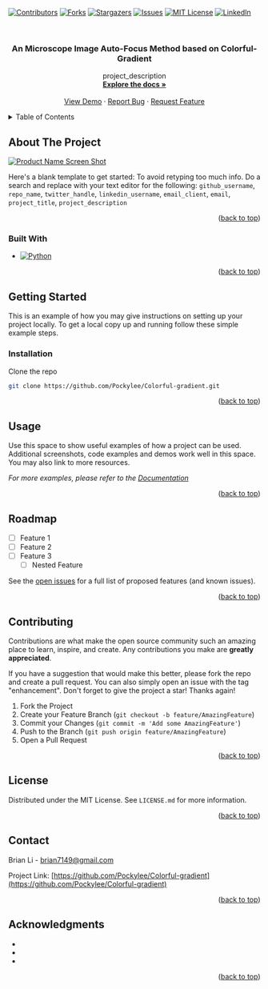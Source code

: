 

[![Contributors][contributors-shield]][contributors-url]
[![Forks][forks-shield]][forks-url]
[![Stargazers][stars-shield]][stars-url]
[![Issues][issues-shield]][issues-url]
[![MIT License][license-shield]][license-url]
[![LinkedIn][linkedin-shield]][linkedin-url]



<!-- PROJECT LOGO -->
<br />
<div align="center">
  <a href="https://github.com/Pockylee/Colorful-gradient">
    <!-- <img src="images/logo.png" alt="Logo" width="80" height="80"> -->
  </a>

<h3 align="center">An Microscope Image Auto-Focus Method based on Colorful-Gradient</h3>

  <p align="center">
    project_description
    <br />
    <a href="https://github.com/Pockylee/Colorful-gradient"><strong>Explore the docs »</strong></a>
    <br />
    <br />
    <a href="https://github.com/Pockylee/Colorful-gradient">View Demo</a>
    ·
    <a href="https://github.com/Pockylee/Colorful-gradient/issues">Report Bug</a>
    ·
    <a href="https://github.com/Pockylee/Colorful-gradient/issues">Request Feature</a>
  </p>
</div>



<!-- TABLE OF CONTENTS -->
<details>
  <summary>Table of Contents</summary>
  <ol>
    <li>
      <a href="#about-the-project">About The Project</a>
      <ul>
        <li><a href="#built-with">Built With</a></li>
      </ul>
    </li>
    <li>
      <a href="#getting-started">Getting Started</a>
      <ul>
        <li><a href="#prerequisites">Prerequisites</a></li>
        <li><a href="#installation">Installation</a></li>
      </ul>
    </li>
    <li><a href="#usage">Usage</a></li>
    <li><a href="#roadmap">Roadmap</a></li>
    <li><a href="#contributing">Contributing</a></li>
    <li><a href="#license">License</a></li>
    <li><a href="#contact">Contact</a></li>
    <li><a href="#acknowledgments">Acknowledgments</a></li>
  </ol>
</details>



<!-- ABOUT THE PROJECT -->
## About The Project

[![Product Name Screen Shot][product-screenshot]](https://example.com)

Here's a blank template to get started: To avoid retyping too much info. Do a search and replace with your text editor for the following: `github_username`, `repo_name`, `twitter_handle`, `linkedin_username`, `email_client`, `email`, `project_title`, `project_description`

<p align="right">(<a href="#readme-top">back to top</a>)</p>



### Built With
* [![Python][Python]][Python-url]

<p align="right">(<a href="#readme-top">back to top</a>)</p>



<!-- GETTING STARTED -->
## Getting Started

This is an example of how you may give instructions on setting up your project locally.
To get a local copy up and running follow these simple example steps.

### Installation

Clone the repo
   ```sh
   git clone https://github.com/Pockylee/Colorful-gradient.git
   ```

<p align="right">(<a href="#readme-top">back to top</a>)</p>



<!-- USAGE EXAMPLES -->
## Usage

Use this space to show useful examples of how a project can be used. Additional screenshots, code examples and demos work well in this space. You may also link to more resources.

_For more examples, please refer to the [Documentation](https://example.com)_

<p align="right">(<a href="#readme-top">back to top</a>)</p>



<!-- ROADMAP -->
## Roadmap

- [ ] Feature 1
- [ ] Feature 2
- [ ] Feature 3
    - [ ] Nested Feature

See the [open issues](https://github.com/Pockylee/Colorful-gradient/issues) for a full list of proposed features (and known issues).

<p align="right">(<a href="#readme-top">back to top</a>)</p>



<!-- CONTRIBUTING -->
## Contributing

Contributions are what make the open source community such an amazing place to learn, inspire, and create. Any contributions you make are **greatly appreciated**.

If you have a suggestion that would make this better, please fork the repo and create a pull request. You can also simply open an issue with the tag "enhancement".
Don't forget to give the project a star! Thanks again!

1. Fork the Project
2. Create your Feature Branch (`git checkout -b feature/AmazingFeature`)
3. Commit your Changes (`git commit -m 'Add some AmazingFeature'`)
4. Push to the Branch (`git push origin feature/AmazingFeature`)
5. Open a Pull Request

<p align="right">(<a href="#readme-top">back to top</a>)</p>



<!-- LICENSE -->
## License

Distributed under the MIT License. See `LICENSE.md` for more information.

<p align="right">(<a href="#readme-top">back to top</a>)</p>



<!-- CONTACT -->
## Contact

Brian Li - brian7149@gmail.com

Project Link: [https://github.com/Pockylee/Colorful-gradient](https://github.com/Pockylee/Colorful-gradient)

<p align="right">(<a href="#readme-top">back to top</a>)</p>



<!-- ACKNOWLEDGMENTS -->
## Acknowledgments

* []()
* []()
* []()

<p align="right">(<a href="#readme-top">back to top</a>)</p>



<!-- MARKDOWN LINKS & IMAGES -->
<!-- https://www.markdownguide.org/basic-syntax/#reference-style-links -->
[contributors-shield]: https://img.shields.io/github/contributors/Pockylee/Colorful-gradient.svg?style=for-the-badge
[contributors-url]: https://github.com/Pockylee/Colorful-gradient/graphs/contributors
[forks-shield]: https://img.shields.io/github/forks/Pockylee/Colorful-gradient.svg?style=for-the-badge
[forks-url]: https://github.com/Pockylee/Colorful-gradient/network/members
[stars-shield]: https://img.shields.io/github/stars/Pockylee/Colorful-gradient.svg?style=for-the-badge
[stars-url]: https://github.com/Pockylee/Colorful-gradient/stargazers
[issues-shield]: https://img.shields.io/github/issues/Pockylee/Colorful-gradient.svg?style=for-the-badge
[issues-url]: https://github.com/Pockylee/Colorful-gradient/issues
[license-shield]: https://img.shields.io/github/license/Pockylee/Colorful-gradient.svg?style=for-the-badge
[license-url]: https://github.com/Pockylee/Colorful-gradient/main/LICENSE.md
[linkedin-shield]: https://img.shields.io/badge/-LinkedIn-black.svg?style=for-the-badge&logo=linkedin&colorB=555
[linkedin-url]: https://linkedin.com/in/po-yi-brian-li-44bbab18a
[product-screenshot]: images/screenshot.png

[Python-url]: https://www.python.org/
[Python]: https://img.shields.io/badge/python-000000?style=for-the-badge&logo=nextdotjs&logoColor=white
